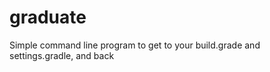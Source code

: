 graduate
========

Simple command line program to get to your build.grade and settings.gradle, and back
